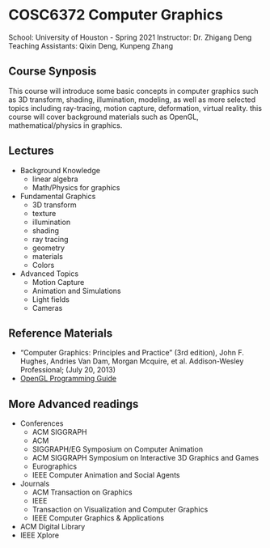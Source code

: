 # COSC6372 Computer Graphics

School: University of Houston - Spring 2021
Instructor: Dr. Zhigang Deng
Teaching Assistants: Qixin Deng, Kunpeng Zhang

## Course Synposis

This course will introduce some basic concepts in computer graphics such as 3D transform, shading, illumination, modeling, as well as more selected topics including ray-tracing, motion capture, deformation, virtual reality. this course will cover background materials such as OpenGL, mathematical/physics in graphics.

## Lectures

- Background Knowledge
  - linear algebra
  - Math/Physics for graphics
- Fundamental Graphics
  - 3D transform
  - texture
  - illumination
  - shading
  - ray tracing
  - geometry
  - materials
  - Colors
- Advanced Topics
  - Motion Capture
  - Animation and Simulations
  - Light fields
  - Cameras

## Reference Materials

- “Computer Graphics: Principles and Practice” (3rd edition), John F. Hughes, Andries Van Dam, Morgan Mcquire, et al. Addison-Wesley Professional; (July 20, 2013)
- [OpenGL Programming Guide](http://glprogramming.com/red)

## More Advanced readings

- Conferences
  - ACM SIGGRAPH
  - ACM
  - SIGGRAPH/EG Symposium on Computer Animation
  - ACM SIGGRAPH Symposium on Interactive 3D Graphics and Games
  - Eurographics
  - IEEE Computer Animation and Social Agents
- Journals
  - ACM Transaction on Graphics
  - IEEE
  - Transaction on Visualization and Computer Graphics
  - IEEE Computer Graphics & Applications
- ACM Digital Library
- IEEE Xplore
